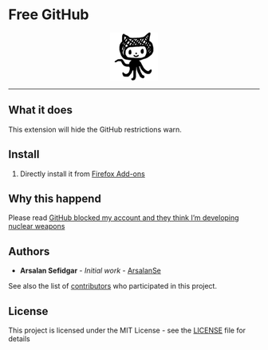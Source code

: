 # Free GitHub

<div align="center">
<img src='icons/github-96.png' alt="freegithub"><br>
</div>

---
## What it does

This extension will hide the GitHub restrictions warn.

## Install

1. Directly install it from [Firefox Add-ons](https://addons.mozilla.org/en-US/firefox/addon/freegithub/)

## Why this happend

Please read [GitHub blocked my account and they think I’m developing nuclear weapons](https://medium.com/@hamed/github-blocked-my-account-and-they-think-im-developing-nuclear-weapons-e7e1fe62cb74)

## Authors

* **Arsalan Sefidgar** - *Initial work* - [ArsalanSe](https://github.com/arsalanses)

See also the list of [contributors](https://github.com/arsalanses/freegithub/graphs/contributors) who participated in this project.

## License

This project is licensed under the MIT License - see the [LICENSE](LICENSE) file for details
